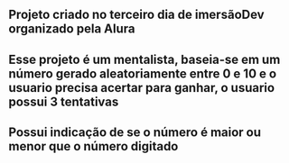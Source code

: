 ## Projeto criado no terceiro dia de imersãoDev organizado pela Alura
## Esse projeto é um mentalista, baseia-se em um número gerado aleatoriamente entre 0 e 10 e o usuario precisa acertar para ganhar, o usuario possui 3 tentativas
## Possui indicação de se o número é maior ou menor que o número digitado
